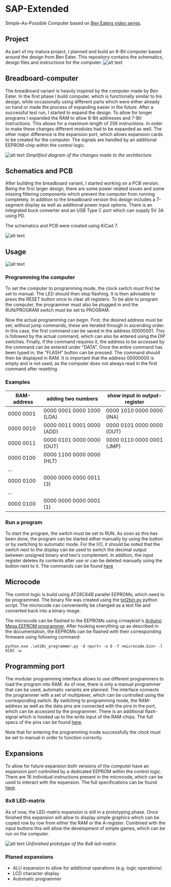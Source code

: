# SAP-Extended
Simple-As-Possible Computer based on [Ben Eaters video series](https://www.youtube.com/watch?v=HyznrdDSSGM&list=PLowKtXNTBypGqImE405J2565dvjafglHU&pp=iAQB).
## Project
As part of my matura project, I planned and build an 8-Bit computer based around the design from Ben Eater. This repository contains the schematics, design files and instructions for the computer.
![alt text](https://github.com/cyrillvalentini/SAP-Extended/blob/main/images/breadboard-computer.jpg?raw=true)
## Breadboard-computer
The breadboard variant is heavily inspired by the computer made by Ben Eater. In the first phase I build computer, which is functionally similar to his design, while occasionally using different parts which were either already on hand or made the process of expanding easier in the future. After a successful test run, I started to expand the design. To allow for longer programs I expanded the RAM to allow 8-Bit addresses and 7-Bit instructions. This allows for a maximum length of 256 instructions. In order to make these changes different modules had to be expanded as well. The other major difference is the expansion port, which allows expansion cards to be created for the computer. The signals are handled by an additional EEPROM-chip within the control logic.

![alt text](https://github.com/cyrillvalentini/SAP-Extended/blob/main/images/diagram.png?raw=true)
*Simplified diagram of the changes made to the architecture.* 

## Schematics and PCB
After building the breadboard variant, I started working on a PCB version. Being the first larger design, there are some power related issues and some missing filtering components which prevent the computer from running completely. In addition to the breadboard version this design includes a 7-segment display as well as additional power input options. There is an integrated buck converter and an USB Type C port which can supply 5V 3A using PD.

The schematics and PCB were created using KiCad 7.

![alt text](https://github.com/cyrillvalentini/SAP-Extended/blob/main/images/pcb-version.jpg?raw=true)

## Usage
![alt text](https://github.com/cyrillvalentini/SAP-Extended/blob/main/images/breadboard-computer%20labeled.png?raw=true)

### Programming the computer
To set the computer to programming mode, the clock switch must first be set to manual. The LED should then stop flashing. It is then advisable to press the RESET button once to clear all registers. To be able to program the computer, the programmer must also be plugged in and the RUN/PROGRAM switch must be set to PROGRAM.

Now the actual programming can begin. First, the desired address must be set; without jump commands, these are iterated through in ascending order. In this case, the first command can be saved in the address 00000001. This is followed by the actual command, which can also be entered using the DIP switches. Finally, if the command requires it, the address to be accessed by the command can be entered under "DATA". Once the entire command has been typed in, the "FLASH" button can be pressed. The command should then be displayed in RAM. It is important that the address 00000000 is empty and is not used, as the computer does not always read in the first command after resetting.


### Examples
<center>

| RAM-address| adding two numbers        | show input in output-register |
|------------|---------------------------|-------------------------------|
| 0000 0001  | 0000 0001 0000 1000 (LDA) | 0000 1010 0000 0000 (INA)     |
| 0000 0010  | 0000 0011 0001 0000 (ADD) | 0000 0101 0000 0000 (OUT)     |
| 0000 0011  | 0000 0101 0000 0000 (OUT) | 0000 0110 0000 0001 (JMP)     |
| 0000 0100  | 0000 1100 0000 0000 (HLT) |                               |
| ...        |                           |                               |
| 0000 0100  | 0000 0000 0000 0011 (3)   |                               |
| ...        |                           |                               |
| 0000 0100  | 0000 0000 0000 0001 (1)   |                               |

</center>

### Run a program
To start the program, the switch must be set to RUN. As soon as this has been done, the program can be started either manually by using the button or by switching to automatic mode. For the I/O, it should be noted that the switch next to the display can be used to switch the decimal output between unsigned binary and two's complement. In addition, the input register deletes its contents after use or can be deleted manually using the button next to it. The commands can be found [here](https://github.com/cyrillvalentini/SAP-Extended/blob/main/instructions.pdf)
## Microcode
The control logic is build using AT28C64B parallel EEPROMs, which need to be programmed. The binary file was created using the [txt2bin.py](https://github.com/cyrillvalentini/SAP-Extended/blob/main/microcode/txt2bin.py) python script. The microcode can conveniently be changed as a text file and converted back into a binary image.

The microcode can be flashed to the EEPROMs using crmaykish's [Arduino Mega EEPROM programmer](https://github.com/crmaykish/AT28C-EEPROM-Programmer-Arduino). After hooking everything up as described in the documentation, the EEPROMs can be flashed with their corresponding firmware using following command:

`python.exe .\at28c_programmer.py -d <port> -o 0 -f <microcode.bin> -l 8192 -w`

## Programming port
The modular programming interface allows to use different programmers to load the program into RAM. As of now, there is only a manual programmer that can be used, automatic variants are planned. The interface connects the programmer with a set of multiplexer, which can be controlled using the corresponding switch. By switching to programming mode, the RAM-address as well as the data pins are connected with the pins in the port, which can be accessed by the programmer. There is an additional flash-signal which is hooked up to the write input of the RAM-chips. The full specs of the pins can be found [here](https://github.com/cyrillvalentini/SAP-Extended/blob/main/expansions/programming-port%20specification.pdf).

Note that for entering the programming mode successfully the clock must be set to manual in order to function correctly.

## Expansions
To allow for future expansion both versions of the computer have an expansion port controlled by a dedicated EEPROM within the control logic. There are 16 individual instructions present in the microcode, which can be used to interact with the expansion. The full specifications can be found [here](https://github.com/cyrillvalentini/SAP-Extended/blob/main/expansions/expansion-port%20specification.pdf).

### 8x8 LED-matrix
As of now, the LED-matrix expansion is still in a prototyping phase. Once finished this expansion will allow to display simple graphics which can be copied row by row from either the RAM or the A-register. Combined with the input buttons this will allow the development of simple games, which can be run on the computer. 

![alt text](https://github.com/cyrillvalentini/SAP-Extended/blob/main/images/led-matrix-expansion.jpg?raw=true)
*Unfinished prototype of the 8x8 led-matrix*

### Planed expansions
- ALU expansion to allow for additional operations (e.g. logic operations)
- LCD character display
- Automatic programmer
